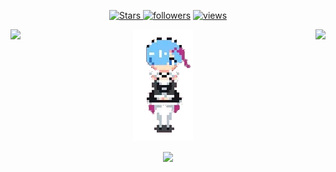 
<p align="center">
  <a href="https://github.com/Juanx65?tab=repositories&sort=stargazers">
    <img alt="Stars" src="https://custom-icon-badges.demolab.com/github/stars/Juanx65?color=55960c&style=flat-round&labelColor=488207&logo=star"/>
  <a href="https://github.com/Juanx65?tab=followers">
    <img alt="followers" title="Follow me on Github" src="https://custom-icon-badges.demolab.com/github/followers/Juanx65?color=236ad3&labelColor=1155ba&style=flat-round&logo=person-add&label=Follow&logoColor=white"/></a>
  <a href="https://github.com/Juanx65/Simple-View-Counter">
    <img alt="views" title="GitHub profile views" src="https://komarev.com/ghpvc/?username=Juanx65&label=Profile%20views&color=0e75b6&labelColor=0e75b6&style=flat"/></a>
</p>

<p align='center'>
  <a > <img align='left' src="https://github-readme-stats.vercel.app/api?username=Juanx65&count_private=true&show_icons=true&theme=transparent&hide_border=true&hide_rank=true"/> <a>
  <a > <img src="waifu-transparente.gif"/> <a>
  <a > &nbsp&nbsp&nbsp  <img align='right' src="https://github-readme-stats.vercel.app/api/top-langs/?username=Juanx65&layout=compact&theme=transparent&hide_border=true"/> <a>
</p>
    
<p align='center'> <a> <img src="https://github-readme-streak-stats.herokuapp.com/?user=Juanx65&theme=transparent&border=61dafb&hide_border=true"/> <a>
